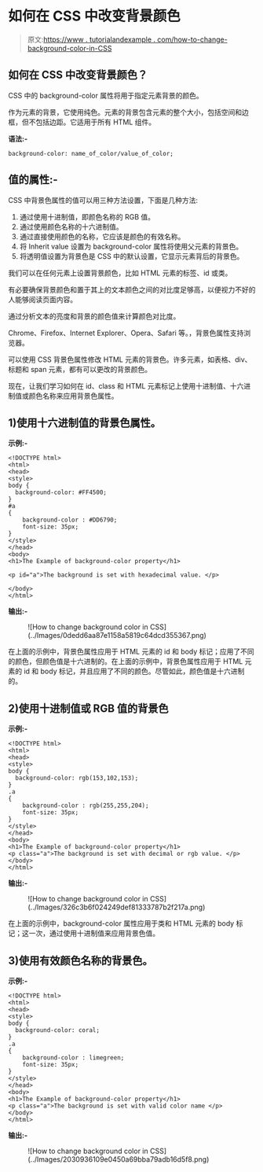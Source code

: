 # 如何在 CSS 中改变背景颜色

> 原文:[https://www . tutorialandexample . com/how-to-change-background-color-in-CSS](https://www.tutorialandexample.com/how-to-change-background-color-in-css)

## 如何在 CSS 中改变背景颜色？

CSS 中的 background-color 属性将用于指定元素背景的颜色。

作为元素的背景，它使用纯色。元素的背景包含元素的整个大小，包括空间和边框，但不包括边距。它适用于所有 HTML 组件。

**语法:-**

```
background-color: name_of_color/value_of_color;
```

## 值的属性:-

CSS 中背景色属性的值可以用三种方法设置，下面是几种方法:

1.  通过使用十进制值，即颜色名称的 RGB 值。
2.  通过使用颜色名称的十六进制值。
3.  通过直接使用颜色的名称，它应该是颜色的有效名称。
4.  将 Inherit value 设置为 background-color 属性将使用父元素的背景色。
5.  将透明值设置为背景色是 CSS 中的默认设置，它显示元素背后的背景色。

我们可以在任何元素上设置背景颜色，比如 HTML 元素的标签、id 或类。

有必要确保背景颜色和置于其上的文本颜色之间的对比度足够高，以便视力不好的人能够阅读页面内容。

通过分析文本的亮度和背景的颜色值来计算颜色对比度。

Chrome、Firefox、Internet Explorer、Opera、Safari 等。，背景色属性支持浏览器。

可以使用 CSS 背景色属性修改 HTML 元素的背景色。许多元素，如表格、div、标题和 span 元素，都有可以更改的背景颜色。

现在，让我们学习如何在 id、class 和 HTML 元素标记上使用十进制值、十六进制值或颜色名称来应用背景色属性。

## 1)使用十六进制值的背景色属性。

**示例:-**

```
<!DOCTYPE html>
<html>
<head>
<style>
body {
  background-color: #FF4500;
}
#a
{
	background-color : #DD6790;
    font-size: 35px;
}
</style>
</head>
<body>
<h1>The Example of background-color property</h1>

<p id="a">The background is set with hexadecimal value. </p>

</body>
</html> 
```

**输出:-**

<figure class="wp-block-image">![How to change background color in CSS](../Images/0dedd6aa87e1158a5819c64dcd355367.png)</figure>

在上面的示例中，背景色属性应用于 HTML 元素的 id 和 body 标记；应用了不同的颜色，但颜色值是十六进制的。在上面的示例中，背景色属性应用于 HTML 元素的 id 和 body 标记，并且应用了不同的颜色。尽管如此，颜色值是十六进制的。

## 2)使用十进制值或 RGB 值的背景色

**示例:-**

```
<!DOCTYPE html>
<html>
<head>
<style>
body {
  background-color: rgb(153,102,153);
}
.a
{
	background-color : rgb(255,255,204);
    font-size: 35px;
}
</style>
</head>
<body>
<h1>The Example of background-color property</h1>
<p class="a">The background is set with decimal or rgb value. </p>
</body>
</html> 
```

**输出:-**

<figure class="wp-block-image">![How to change background color in CSS](../Images/326c3b6f024249def81333787b2f217a.png)</figure>

在上面的示例中，background-color 属性应用于类和 HTML 元素的 body 标记；这一次，通过使用十进制值来应用背景色值。

## 3)使用有效颜色名称的背景色。

**示例:-**

```
<!DOCTYPE html>
<html>
<head>
<style>
body {
  background-color: coral;
}
.a
{
    background-color : limegreen;
    font-size: 35px;
}
</style>
</head>
<body>
<h1>The Example of background-color property</h1>
<p class="a">The background is set with valid color name </p>
</body>
</html> 
```

**输出:-**

<figure class="wp-block-image">![How to change background color in CSS](../Images/2030936109e0450a69bba79adb16d5f8.png)</figure>